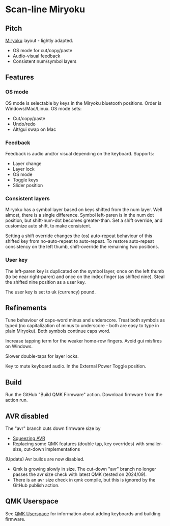 # Scan-line Miryoku

## Pitch
[Miryoku](https://github.com/manna-harbour/miryoku/) layout - lightly adapted.

* OS mode for cut/copy/paste
* Audio-visual feedback
* Consistent num/symbol layers

## Features

### OS mode

OS mode is selectable by keys in the Miryoku bluetooth positions.
Order is Windows/Mac/Linux.
OS mode sets:

* Cut/copy/paste
* Undo/redo
* Alt/gui swap on Mac

### Feedback

Feedback is audio and/or visual depending on the keyboard.
Supports:

* Layer change
* Layer lock
* OS mode
* Toggle keys
* Slider position

### Consistent layers

Miryoku has a symbol layer based on keys shifted from the num layer.
Well almost, there is a single difference.
Symbol left-paren is in the num dot position, but shift-num-dot becomes greater-than.
Set a shift override, and customize auto shift, to make consistent.

Setting a shift override changes the (os) auto-repeat behaviour of this shifted key from no-auto-repeat to auto-repeat.
To restore auto-repeat consistency on the left thumb, shift-override the remaining two positions.

### User key

The left-paren key is duplicated on the symbol layer, once on the left thumb (to be near right-paren) and once on the index finger (as shifted nine).
Steal the shifted nine position as a user key.

The user key is set to uk (currency) pound.

## Refinements

Tune behaviour of caps-word minus and underscore.
Treat both symbols as typed (no capitalization of minus to underscore - both are easy to type in plain Miryoku).
Both symbols continue caps word.

Increase tapping term for the weaker home-row fingers. Avoid gui misfires on Windows.

Slower double-taps for layer locks.

Key to mute keyboard audio. In the External Power Toggle position.

## Build

Run the GitHub "Build QMK Firmware" action. Download firmware from the action run.

## AVR disabled

The "avr" branch cuts down firmware size by
* [Squeezing AVR](https://docs.qmk.fm/squeezing_avr#squeezing-the-most-out-of-avr)
* Replacing some QMK features (double tap, key overrides) with smaller-size, cut-down implementations 

(Update) Avr builds are now disabled.

* Qmk is growing slowly in size. The cut-down "avr" branch  no longer passes the avr size check with latest QMK (tested on 2024/09).
* There is an avr size check in qmk compile, but this is ignored by the GitHub publish action.

## QMK Userspace

See [QMK Userspace](https://github.com/qmk/qmk_userspace) for information about adding keyboards and building firmware.
